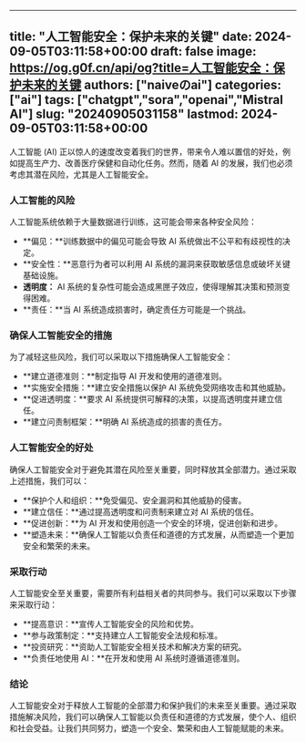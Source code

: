 
---
title: "人工智能安全：保护未来的关键"
date: 2024-09-05T03:11:58+00:00
draft: false
image: https://og.g0f.cn/api/og?title=人工智能安全：保护未来的关键
authors: ["naiveのai"]
categories: ["ai"]
tags: ["chatgpt","sora","openai","Mistral AI"]
slug: "20240905031158"
lastmod: 2024-09-05T03:11:58+00:00
---
人工智能 (AI) 正以惊人的速度改变着我们的世界，带来令人难以置信的好处，例如提高生产力、改善医疗保健和自动化任务。然而，随着 AI 的发展，我们也必须考虑其潜在风险，尤其是人工智能安全。

### 人工智能的风险

人工智能系统依赖于大量数据进行训练，这可能会带来各种安全风险：

- **偏见：**训练数据中的偏见可能会导致 AI 系统做出不公平和有歧视性的决定。
- **安全性：**恶意行为者可以利用 AI 系统的漏洞来获取敏感信息或破坏关键基础设施。
- **透明度：** AI 系统的复杂性可能会造成黑匣子效应，使得理解其决策和预测变得困难。
- **责任：**当 AI 系统造成损害时，确定责任方可能是一个挑战。

### 确保人工智能安全的措施

为了减轻这些风险，我们可以采取以下措施确保人工智能安全：

- **建立道德准则：**制定指导 AI 开发和使用的道德准则。
- **实施安全措施：**建立安全措施以保护 AI 系统免受网络攻击和其他威胁。
- **促进透明度：**要求 AI 系统提供可解释的决策，以提高透明度并建立信任。
- **建立问责制框架：**明确 AI 系统造成的损害的责任方。

### 人工智能安全的好处

确保人工智能安全对于避免其潜在风险至关重要，同时释放其全部潜力。通过采取上述措施，我们可以：

- **保护个人和组织：**免受偏见、安全漏洞和其他威胁的侵害。
- **建立信任：**通过提高透明度和问责制来建立对 AI 系统的信任。
- **促进创新：**为 AI 开发和使用创造一个安全的环境，促进创新和进步。
- **塑造未来：**确保人工智能以负责任和道德的方式发展，从而塑造一个更加安全和繁荣的未来。

### 采取行动

人工智能安全至关重要，需要所有利益相关者的共同参与。我们可以采取以下步骤来采取行动：

- **提高意识：**宣传人工智能安全的风险和优势。
- **参与政策制定：**支持建立人工智能安全法规和标准。
- **投资研究：**资助人工智能安全相关技术和解决方案的研究。
- **负责任地使用 AI：**在开发和使用 AI 系统时遵循道德准则。

### 结论

人工智能安全对于释放人工智能的全部潜力和保护我们的未来至关重要。通过采取措施解决风险，我们可以确保人工智能以负责任和道德的方式发展，使个人、组织和社会受益。让我们共同努力，塑造一个安全、繁荣和由人工智能赋能的未来。